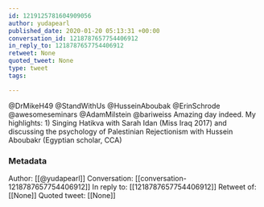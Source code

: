 ```yaml
---
id: 1219125781604909056
author: yudapearl
published_date: 2020-01-20 05:13:31 +00:00
conversation_id: 1218787657754406912
in_reply_to: 1218787657754406912
retweet: None
quoted_tweet: None
type: tweet
tags:

---
```


@DrMikeH49 @StandWithUs @HusseinAboubak @ErinSchrode @awesomeseminars @AdamMilstein @bariweiss Amazing day indeed. My highlights: 1) Singing Hatikva with Sarah Idan (Miss Iraq 2017) and discussing the psychology of Palestinian Rejectionism with Hussein Aboubakr (Egyptian scholar, CCA)

### Metadata

Author: [[@yudapearl]]
Conversation: [[conversation-1218787657754406912]]
In reply to: [[1218787657754406912]]
Retweet of: [[None]]
Quoted tweet: [[None]]
